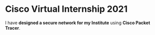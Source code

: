 # Cisco Virtual Internship 2021

I have <b>designed a secure network for my Institute</b> using <b>Cisco Packet Tracer</b>.
